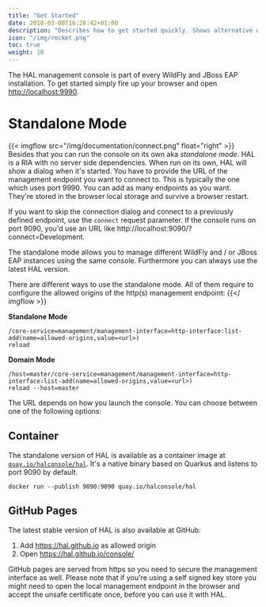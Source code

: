 ```yaml
---
title: "Get Started"
date: 2018-03-08T16:28:42+01:00
description: "Describes how to get started quickly. Shows alternative ways to launch and use the console."
icon: "/img/rocket.png"
toc: true
weight: 10
---
```

The HAL management console is part of every WildFly and JBoss EAP installation. To get started simply fire up your browser and open [http://localhost:9990](http://localhost:9990). 

# Standalone Mode

{{< imgflow src="/img/documentation/connect.png" float="right" >}}
Besides that you can run the console on its own aka *standalone mode*. HAL is a RIA with no server side dependencies. When run on its own, HAL will show a dialog when it's started. You have to provide the URL of the management endpoint you want to connect to. This is typically the one which uses port 9990. You can add as many endpoints as you want. They're stored in the browser local storage and survive a browser restart. 

If you want to skip the connection dialog and connect to a previously defined endpoint, use the `connect` request parameter. If the console runs on port 9090, you'd use an URL like http://localhost:9090/?connect=Development.

The standalone mode allows you to manage different WildFly and / or JBoss EAP instances using the same console. Furthermore you can always use the latest HAL version.

There are different ways to use the standalone mode. All of them require to configure the allowed origins of the http(s) management endpoint:
{{</ imgflow >}}

**Standalone Mode**

```shell
/core-service=management/management-interface=http-interface:list-add(name=allowed-origins,value=<url>)
reload
```
**Domain Mode**

```shell
/host=master/core-service=management/management-interface=http-interface:list-add(name=allowed-origins,value=<url>)
reload --host=master
``` 

The URL depends on how you launch the console. You can choose between one of the following options:

## Container

The standalone version of HAL is available as a container image at [`quay.io/halconsole/hal`](https://quay.io/repository/halconsole/hal). It's a native binary based on Quarkus and listens to port 9090 by default.

```shell
docker run --publish 9090:9090 quay.io/halconsole/hal
```

## GitHub Pages

The latest stable version of HAL is also available at GitHub:

1. Add https://hal.github.io as allowed origin
1. Open https://hal.github.io/console/

GitHub pages are served from https so you need to secure the management interface as well. Please note that if you're using a self signed key store you might need to open the local management endpoint in the browser and accept the unsafe certificate once, before you can use it with HAL.
